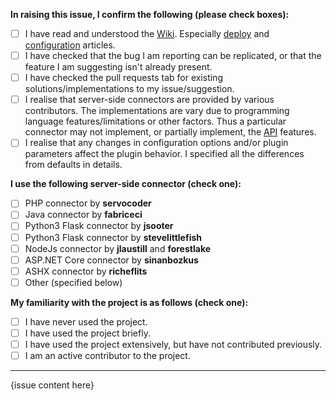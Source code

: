 **In raising this issue, I confirm the following (please check boxes):**

- [ ] I have read and understood the [Wiki](https://github.com/servocoder/RichFilemanager/wiki). Especially [deploy](https://github.com/servocoder/RichFilemanager/wiki/Deploy-and-setup) and [configuration](https://github.com/servocoder/RichFilemanager/wiki/Configuration-options) articles.
- [ ] I have checked that the bug I am reporting can be replicated, or that the feature I am suggesting isn't already present.
- [ ] I have checked the pull requests tab for existing solutions/implementations to my issue/suggestion.
- [ ] I realise that server-side connectors are provided by various contributors. The implementations are vary due to programming language features/limitations or other factors. Thus a particular connector may not implement, or partially implement, the [API](https://github.com/servocoder/RichFilemanager/wiki/API) features.
- [ ] I realise that any changes in configuration options and/or plugin parameters affect the plugin behavior. I specified all the differences from defaults in details.

**I use the following server-side connector (check one):**

- [ ] PHP connector by **servocoder**
- [ ] Java connector by **fabriceci**
- [ ] Python3 Flask connector by **jsooter**
- [ ] Python3 Flask connector by **stevelittlefish**
- [ ] NodeJs connector by **jlaustill** and **forestlake**
- [ ] ASP.NET Core connector by **sinanbozkus**
- [ ] ASHX connector by **richeflits**
- [ ] Other (specified below)

**My familiarity with the project is as follows (check one):**

- [ ] I have never used the project.
- [ ] I have used the project briefly.
- [ ] I have used the project extensively, but have not contributed previously.
- [ ] I am an active contributor to the project.

---

{issue content here}